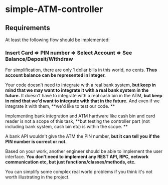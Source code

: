 # simple-ATM-controller


## Requirements
At least the following flow should be implemented:

### Insert Card => PIN number => Select Account => See Balance/Deposit/Withdraw

For simplification, there are only 1 dollar bills in this world, no cents. **Thus account balance can be represented in integer.**

Your code doesn't need to integrate with a real bank system, **but keep in mind that we may want to integrate it with a real bank system in the future.**
It doesn't have to integrate with a real cash bin in the ATM, **but keep in mind that we'd want to integrate with that in the future.**
And even if we integrate it with them, **we'd like to test our code. **

Implementing bank integration and ATM hardware like cash bin and card reader is not a scope of this task, **but testing the controller part (not including bank system, cash bin etc) is within the scope.
**

A bank API wouldn't give the ATM the PIN number, **but it can tell you if the PIN number is correct or not.**

Based on your work, another engineer should be able to implement the user interface. **You don't need to implement any REST API, RPC, network communication etc, but just functions/classes/methods, etc.**

You can simplify some complex real world problems if you think it's not worth illustrating in the project.
